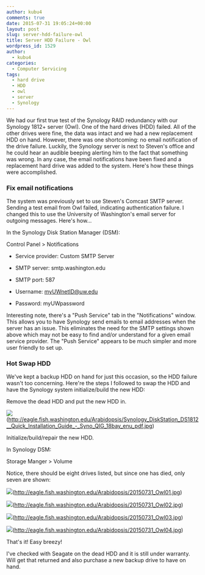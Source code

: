 ```yaml
---
author: kubu4
comments: true
date: 2015-07-31 19:05:24+00:00
layout: post
slug: server-hdd-failure-owl
title: Server HDD Failure - Owl
wordpress_id: 1529
author:
  - kubu4
categories:
  - Computer Servicing
tags:
  - hard drive
  - HDD
  - owl
  - server
  - Synology
---
```


We had our first true test of the Synology RAID redundancy with our Synology 1812+ server (Owl). One of the hard drives (HDD) failed. All of the other drives were fine, the data was intact and we had a new replacement HDD on hand. However, there was one shortcoming: no email notification of the drive failure. Luckily, the Synology server is next to Steven's office and he could hear an audible beeping alerting him to the fact that something was wrong. In any case, the email notifications have been fixed and a replacement hard drive was added to the system. Here's how these things were accomplished.





### Fix email notifications



The system was previously set to use Steven's Comcast SMTP server. Sending a test email from Owl failed, indicating authentication failure. I changed this to use the University of Washington's email server for outgoing messages. Here's how...

In the Synology Disk Station Manager (DSM):

Control Panel > Notifications




    
  * Service provider: Custom SMTP Server

    
  * SMTP server: smtp.washington.edu

    
  * SMTP port: 587

    
  * Username: myUWnetID@uw.edu

    
  * Password: myUWpassword



Interesting note, there's a "Push Service" tab in the "Notifications" window. This allows you to have Synology send emails to email addresses when the server has an issue. This eliminates the need for the SMTP settings shown above which may not be easy to find and/or understand for a given email service provider. The "Push Service" appears to be much simpler and more user friendly to set up.





### Hot Swap HDD



We've kept a backup HDD on hand for just this occasion, so the HDD failure wasn't too concerning. Here're the steps I followed to swap the HDD and have the Synology system initialize/build the new HDD:



Remove the dead HDD and put the new HDD in.

![](https://eagle.fish.washington.edu/Arabidopsis/Synology_DiskStation_DS1812__Quick_Installation_Guide_-_Syno_QIG_18bay_enu_pdf.jpg)(http://eagle.fish.washington.edu/Arabidopsis/Synology_DiskStation_DS1812__Quick_Installation_Guide_-_Syno_QIG_18bay_enu_pdf.jpg)





Initialize/build/repair the new HDD.

In Synology DSM:

Storage Manger > Volume

Notice, there should be eight drives listed, but since one has died, only seven are shown:

![](https://eagle.fish.washington.edu/Arabidopsis/20150731_Owl01.jpg)(http://eagle.fish.washington.edu/Arabidopsis/20150731_Owl01.jpg)





![](https://eagle.fish.washington.edu/Arabidopsis/20150731_Owl02.jpg)(http://eagle.fish.washington.edu/Arabidopsis/20150731_Owl02.jpg)





![](https://eagle.fish.washington.edu/Arabidopsis/20150731_Owl03.jpg)(http://eagle.fish.washington.edu/Arabidopsis/20150731_Owl03.jpg)





![](https://eagle.fish.washington.edu/Arabidopsis/20150731_Owl04.jpg)(http://eagle.fish.washington.edu/Arabidopsis/20150731_Owl04.jpg)



That's it! Easy breezy!

I've checked with Seagate on the dead HDD and it is still under warranty. Will get that returned and also purchase a new backup drive to have on hand.
